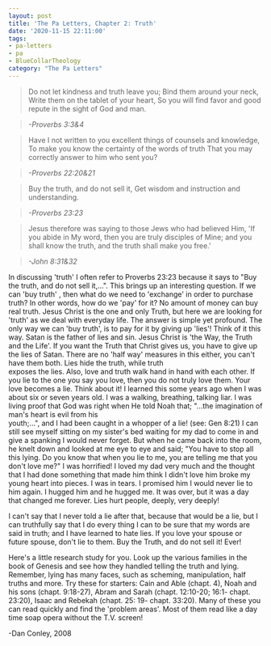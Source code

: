 ```yaml
---
layout: post
title: 'The Pa Letters, Chapter 2: Truth'
date: '2020-11-15 22:11:00'
tags:
- pa-letters
- pa
- BlueCollarTheology
category: "The Pa Letters"
---
```


> Do not let kindness and truth leave you; Bind them around your neck, Write them on the tablet of your heart, So you will find favor and good repute in the sight of God and man.

> _-Proverbs 3:3&4_

> Have I not written to you excellent things of counsels and knowledge, To make you know the certainty of the words of truth That you may correctly answer to him who sent you?

> _-Proverbs 22:20&21_

> Buy the truth, and do not sell it, Get wisdom and instruction and understanding.

> _-Proverbs 23:23_

> Jesus therefore was saying to those Jews who had believed Him, 'If you abide in My word, then you are truly disciples of Mine; and you shall know the truth, and the truth shall make you free.'

> _-John 8:31&32_

In discussing 'truth' I often refer to Proverbs 23:23 because it says to "Buy the truth, and do not sell it,...". This brings up an interesting question. If we can 'buy truth' , then what do we need to 'exchange' in order to purchase truth? In other words, how do we 'pay' for it? No amount of money can buy real truth. Jesus Christ is the one and only Truth, but here we are looking for 'truth' as we deal with everyday life. The answer is simple yet profound. The only way we can 'buy truth', is to pay for it by giving up 'lies'! Think of it this way. Satan is the father of lies and sin. Jesus Christ is 'the Way, the Truth and the Life'. If you want the Truth that Christ gives us, you have to give up the lies of Satan. There are no 'half way' measures in this either, you can't have them both. Lies hide the truth, while truth  
exposes the lies. Also, love and truth walk hand in hand with each other. If you lie to the one you say you love, then you do not truly love them. Your love becomes a lie. Think about it! I learned this some years ago when I was about six or seven years old. I was a walking, breathing, talking liar. I was living proof that God was right when He told Noah that; "...the imagination of man's heart is evil from his  
youth;...", and I had been caught in a whopper of a lie! (see: Gen 8:21) I can still see myself sitting on my sister's bed waiting for my dad to come in and give a spanking I would never forget. But when he came back into the room, he knelt down and looked at me eye to eye and said; "You have to stop all this lying. Do you know that when you lie to me, you are telling me that you don't love me?" I was horrified! I loved my dad very much and the thought that I had done something that made him think I didn't love him broke my young heart into pieces. I was in tears. I promised him I would never lie to him again. I hugged him and he hugged me. It was over, but it was a day that changed me forever. Lies hurt people, deeply, very deeply!

I can't say that I never told a lie after that, because that would be a lie, but I can truthfully say that I do every thing I can to be sure that my words are said in truth; and I have learned to hate lies. If you love your spouse or future spouse, don't lie to them. Buy the Truth, and do not sell it! Ever!

Here's a little research study for you. Look up the various families in the book of Genesis and see how they handled telling the truth and lying. Remember, lying has many faces, such as scheming, manipulation, half truths and more. Try these for starters: Cain and Able (chapt. 4), Noah and his sons (chapt. 9:18-27), Abram and Sarah (chapt. 12:10-20; 16:1- chapt. 23:20), Isaac and Rebekah (chapt. 25: 19- chapt. 33:20). Many of these you can read quickly and find the 'problem areas'. Most of them read like a day time soap opera without the T.V. screen!

-Dan Conley, 2008

